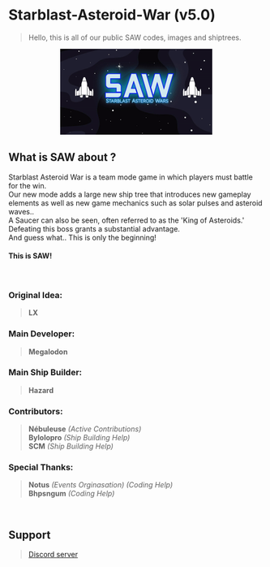 # Starblast-Asteroid-War (v5.0)
> Hello, this is all of our public SAW codes, images and shiptrees.

<div align="center">
  <img src="https://raw.githubusercontent.com/TheGreatMegalodon/Starblast-Asteroid-War-public/main/images/SAWreadme.gif" alt="SAW_Banner" width="300">
</div>

##    What is SAW about ?
Starblast Asteroid War is a team mode game in which players must battle for the win.<br>
Our new mode adds a large new ship tree that introduces new gameplay elements as well as new game mechanics such as solar pulses and asteroid waves..<br>
A Saucer can also be seen, often referred to as the 'King of Asteroids.' Defeating this boss grants a substantial advantage.<br>
And guess what.. This is only the beginning!<br>
#### This is SAW!
<br>

### Original Idea:  
> **LX**

### Main Developer: 
> **Megalodon**

### Main Ship Builder: 
> **Hazard**

### Contributors:
> **Nébuleuse** _(Active Contributions)_ <br>
> **Bylolopro** _(Ship Building Help)_ <br>
> **SCM** _(Ship Building Help)_ <br>

### Special Thanks: 
> **Notus** _(Events Orginasation) (Coding Help)_ <br>
> **Bhpsngum** _(Coding Help)_ <br>

<br>

## Support
> [Discord server](https://discord.gg/z55AKcpCNS)
